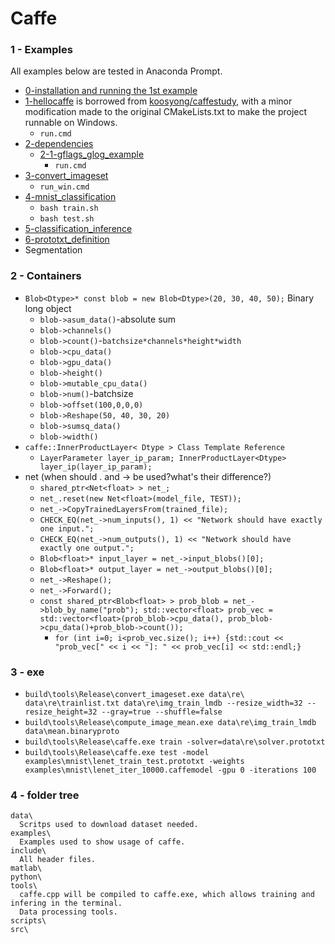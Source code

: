 # Caffe
### 1 - Examples
All examples below are tested in Anaconda Prompt.
+ [0-installation and running the 1st example](0-caffe_cpu_installation.md)
+ [1-hellocaffe](1-hellocaffe) is borrowed from [koosyong/caffestudy](https://github.com/koosyong/caffestudy/), with a minor modification made to the original CMakeLists.txt to make the project runnable on Windows.
  + `run.cmd`
+ [2-dependencies](2-dependencies)
    + [2-1-gflags_glog_example](2-dependencies/2-1-gflags_glog_example)
      + `run.cmd`
+ [3-convert_imageset](3-convert_imageset)
  + `run_win.cmd`
+ [4-mnist_classification](4-mnist_classification)
  + `bash train.sh`
  + `bash test.sh`
+ [5-classification_inference](5-classification_inference)
+ [6-prototxt_definition](6-prototxt_definition)
+ Segmentation

### 2 - Containers
+ `Blob<Dtype>* const blob = new Blob<Dtype>(20, 30, 40, 50);` Binary long object
  + `blob->asum_data()`-absolute sum
  + `blob->channels()`
  + `blob->count()`-`batchsize*channels*height*width`
  + `blob->cpu_data()`
  + `blob->gpu_data()`
  + `blob->height()`
  + `blob->mutable_cpu_data()`
  + `blob->num()`-batchsize
  + `blob->offset(100,0,0,0)`
  + `blob->Reshape(50, 40, 30, 20)`
  + `blob->sumsq_data()`
  + `blob->width()`
+ `caffe::InnerProductLayer< Dtype > Class Template Reference`
  + `LayerParameter layer_ip_param; InnerProductLayer<Dtype> layer_ip(layer_ip_param);`
+ net (when should . and -> be used?what's their difference?)
  + `shared_ptr<Net<float> > net_;`
  + `net_.reset(new Net<float>(model_file, TEST));`
  + `net_->CopyTrainedLayersFrom(trained_file);`
  + `CHECK_EQ(net_->num_inputs(), 1) << "Network should have exactly one input.";`
  + `CHECK_EQ(net_->num_outputs(), 1) << "Network should have exactly one output.";`
  + `Blob<float>* input_layer = net_->input_blobs()[0];`
  + `Blob<float>* output_layer = net_->output_blobs()[0];`
  + `net_->Reshape();`
  + `net_->Forward();`
  + `const shared_ptr<Blob<float> > prob_blob = net_->blob_by_name("prob"); std::vector<float> prob_vec = std::vector<float>(prob_blob->cpu_data(), prob_blob->cpu_data()+prob_blob->count());`
    + `for (int i=0; i<prob_vec.size(); i++) {std::cout << "prob_vec[" << i << "]: " << prob_vec[i] << std::endl;}`
### 3 - exe
+ `build\tools\Release\convert_imageset.exe data\re\ data\re\trainlist.txt data\re\img_train_lmdb --resize_width=32 --resize_height=32 --gray=true --shuffle=false`
+ `build\tools\Release\compute_image_mean.exe data\re\img_train_lmdb data\mean.binaryproto`
+ `build\tools\Release\caffe.exe train -solver=data\re\solver.prototxt`
+ `build\tools\Release\caffe.exe test -model examples\mnist\lenet_train_test.prototxt -weights examples\mnist\lenet_iter_10000.caffemodel -gpu 0 -iterations 100`

### 4 - folder tree
```
data\
  Scritps used to download dataset needed.
examples\
  Examples used to show usage of caffe.
include\
  All header files.
matlab\
python\
tools\
  caffe.cpp will be compiled to caffe.exe, which allows training and infering in the terminal.
  Data processing tools.
scripts\
src\
```
